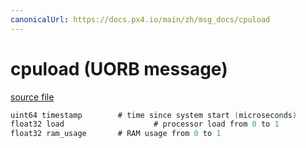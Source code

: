 ```yaml
---
canonicalUrl: https://docs.px4.io/main/zh/msg_docs/cpuload
---
```


# cpuload (UORB message)



[source file](https://github.com/PX4/PX4-Autopilot/blob/release/1.13/msg/cpuload.msg)

```c
uint64 timestamp        # time since system start (microseconds)
float32 load                    # processor load from 0 to 1
float32 ram_usage       # RAM usage from 0 to 1

```
